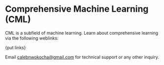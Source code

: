 # Comprehensive Machine Learning (CML)

CML is a subfield of machine learning. Learn about comprehensive learning via the following weblinks:

{put links}

Email calebnwokocha@gmail.com for technical support or any other inquiry.
